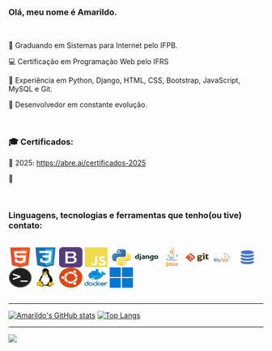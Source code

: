 ### Olá, meu nome é Amarildo.

<br>

 📖 Graduando em Sistemas para Internet pelo IFPB.

 💻 Certificação em Programação Web pelo IFRS

 🎯 Experiência em Python, Django, HTML, CSS, Bootstrap, JavaScript, MySQL e Git.

 🔎 Desenvolvedor em constante evolução.

 <br>

  
### 🎓 Certificados:

 🧾 2025: https://abre.ai/certificados-2025
 
 📜

<br>

### Linguagens, tecnologias e ferramentas que tenho(ou tive) contato:


<div style="display: inline_block"><br>
  <img align="center" height="40" width="46" src="./imgs/html5.svg" alt="HTML5" title="HTML5">
  <img align="center" height="40" width="46" src="./imgs/css3.svg" alt="CSS3" title="CSS3">
  <img align="center" height="40" width="46" src="./imgs/bootstrap.svg" alt="Bootstrap" title="Bootstrap">
  <img align="center" height="40" width="46" src="./imgs/javascript.svg" alt="JavaScript" title="JavaScript">
  <img align="center" height="40" width="46" src="./imgs/python.svg" alt="Python3" title="Python3">
  <img align="center" height="40" width="46" src="./imgs/django.png" alt="Django" title="Django">
  <img align="center" height="40" width="46" src="./imgs/java.png" alt="Java" title="Java">
  <img align="center" height="40" width="46" src="./imgs/git.png" alt="Git" title="Git">
  <img align="center" height="40" width="46" src="./imgs/mysql.png" alt="MySQL" title="MySQL">
  <img align="center" height="40" width="46" src="./imgs/sql.png" alt="SQL" title="SQL">
  <img align="center" height="40" width="46" src="./imgs/terminal.png" alt="Terminal Linux" title="Terminal Linux">
  <img align="center" height="40" width="46" src="./imgs/linux.png" alt="Linux" title="Linux">
  <img align="center" height="40" width="46" src="./imgs/ubuntu.png" alt="Ubuntu" title="Ubuntu">
  <img align="center" height="40" width="46" src="./imgs/docker.png" alt="Docker" title="Docker">
  <img align="center" height="40" width="46" src="./imgs/windows.png" alt="Windows" title="Windows">
</div>
<br>
<hr style="background-color: black">



[![Amarildo's GitHub stats](https://github-readme-stats.vercel.app/api?username=Amarildop1&show_icons=true&count_private=true&theme=dark&hide_border=true&line_height=28)](https://github.com/anuraghazra/github-readme-stats)
[![Top Langs](https://github-readme-stats.vercel.app/api/top-langs/?username=Amarildop1&layout=compact&langs_count=10&theme=dark&hide_border=true)](https://github.com/anuraghazra/github-readme-stats)
<hr style="background-color: black">


![](https://komarev.com/ghpvc/?username=Amarildop1&label=Profile+Views)

